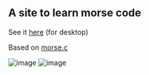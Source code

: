 ## A site to learn morse code

See it [here](https://morse.artomweb.com) (for desktop)

Based on [morse.c](/res/morse.c)

![image](https://github.com/user-attachments/assets/4ee14b66-0105-4cbe-ad6b-ab501a435c5f)
![image](https://github.com/user-attachments/assets/d35aa265-776b-40a8-b983-9953ab8fa94f)
